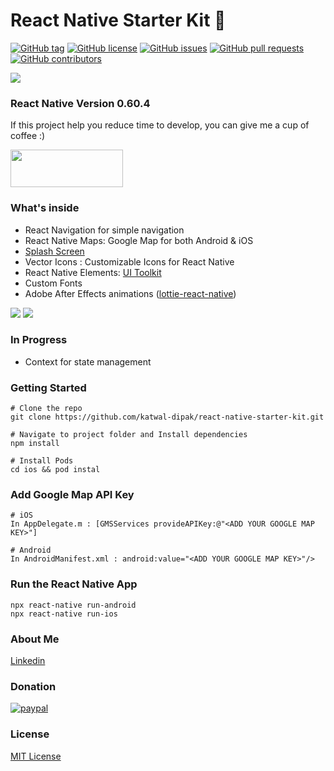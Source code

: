 # React Native Starter Kit 🚀

[![GitHub tag](https://img.shields.io/github/tag/katwal-dipak/react-native-starter-kit?style=for-the-badge)](https://github.com/katwal-dipak/react-native-starter-kit/tags)
[![GitHub license](https://img.shields.io/github/license/katwal-dipak/react-native-starter-kit?style=for-the-badge)](https://github.com/katwal-dipak/react-native-starter-kit/blob/master/LICENSE)
[![GitHub issues](https://img.shields.io/github/issues/katwal-dipak/react-native-starter-kit?style=for-the-badge)](https://github.com/katwal-dipak/react-native-starter-kit/issues)
[![GitHub pull requests](https://img.shields.io/github/issues-pr/katwal-dipak/react-native-starter-kit?style=for-the-badge)](https://github.com/katwal-dipak/react-native-starter-kit/pulls)
[![GitHub contributors](https://img.shields.io/github/contributors/katwal-dipak/react-native-starter-kit?style=for-the-badge)](https://github.com/katwal-dipak/react-native-starter-kit/contributors)

  
<img src="https://firebasestorage.googleapis.com/v0/b/innernepal-dca5b.appspot.com/o/reactNativeStarterKit%2Fscreenshot_1.jpg?alt=media&token=01946fdc-0386-45d7-a636-61d02f5b51af">

### React Native Version 0.60.4
If this project help you reduce time to develop, you can give me a cup of coffee :)

<img src="https://firebasestorage.googleapis.com/v0/b/innernepal-dca5b.appspot.com/o/reactNativeStarterKit%2Fbuy_me_coffee.png?alt=media&token=b81973ea-df2d-44eb-b22d-3acd28191ddb" height="60" width="180">

### What's inside

* React Navigation for simple navigation
* React Native Maps: Google Map for both Android & iOS
* [Splash Screen](https://github.com/crazycodeboy/react-native-splash-screen)
* Vector Icons : Customizable Icons for React Native
* React Native Elements: [UI Toolkit](https://react-native-elements.github.io/react-native-elements/docs/overview.html)
* Custom Fonts
* Adobe After Effects animations ([lottie-react-native](https://github.com/react-native-community/lottie-react-native))

<img src="https://firebasestorage.googleapis.com/v0/b/innernepal-dca5b.appspot.com/o/reactNativeStarterKit%2F1.gif?alt=media&token=26f7c0e8-23d2-423c-ade7-e4813686ca9d"> <img src="https://firebasestorage.googleapis.com/v0/b/innernepal-dca5b.appspot.com/o/reactNativeStarterKit%2F2.gif?alt=media&token=fc43ec81-11cf-40ff-bc27-f5bfcac6bb3c">


### In Progress

* Context for state management

### Getting Started
```
# Clone the repo
git clone https://github.com/katwal-dipak/react-native-starter-kit.git

# Navigate to project folder and Install dependencies
npm install

# Install Pods
cd ios && pod instal
```

### Add Google Map API Key
```
# iOS
In AppDelegate.m : [GMSServices provideAPIKey:@"<ADD YOUR GOOGLE MAP KEY>"]

# Android
In AndroidManifest.xml : android:value="<ADD YOUR GOOGLE MAP KEY>"/>

```

### Run the React Native App
```
npx react-native run-android
npx react-native run-ios
```

### About Me
[Linkedin](https://www.linkedin.com/in/deepak-katuwal-685b22117/)


### Donation

[![paypal](https://www.paypalobjects.com/en_US/i/btn/btn_donateCC_LG.gif)](#)

### License

[MIT License](LICENSE)
